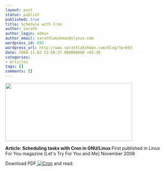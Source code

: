 ```yaml
---
layout: post
status: publish
published: true
title: Schedule with Cron
author: Sarath
author_login: admin
author_email: sarathlakshman@slynux.com
wordpress_id: 693
wordpress_url: http://www.sarathlakshman.com/blog/?p=693
date: 2008-11-02 13:58:37.000000000 +05:30
categories:
- Articles
tags: []
comments: []
---
```

<img class="alignnone" title="Cron" src="http://www.sarathlakshman.com/wp-content/uploads/articles/cron.png" alt="" width="400" height="183" />

<strong>Article: Scheduling tasks with Cron in GNU/Linux
</strong>
First published in Linux For You magazine [Let's Try For You and Me] November 2008

Download PDF<a href="http://web.sarathlakshman.com/Articles/Cron.pdf"> <img class="alignnone" title="Cron" src="http://www.sarathlakshman.com/wp-content/uploads/articles/pdf.png" /></a> and read.

